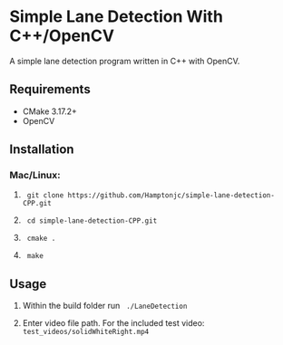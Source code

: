 # Simple Lane Detection With C++/OpenCV

A simple lane detection program written in C++ with OpenCV.

## Requirements
- CMake 3.17.2+
- OpenCV

## Installation

### Mac/Linux:

1. ``` git clone https://github.com/Hamptonjc/simple-lane-detection-CPP.git```

2. ``` cd simple-lane-detection-CPP.git```

3. ``` cmake .```

4. ``` make```

## Usage

1. Within the build folder run ``` ./LaneDetection```

2. Enter video file path. For the included test video: ``` test_videos/solidWhiteRight.mp4```
